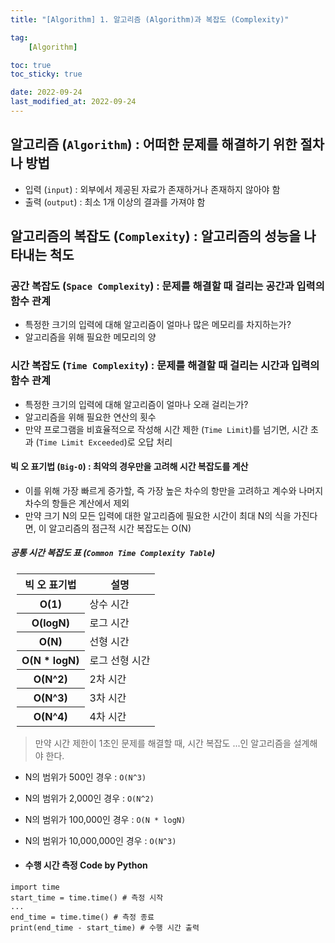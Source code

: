 ```yaml
---
title: "[Algorithm] 1. 알고리즘 (Algorithm)과 복잡도 (Complexity)"

tag:
    [Algorithm]

toc: true
toc_sticky: true

date: 2022-09-24
last_modified_at: 2022-09-24
---
```


## 알고리즘 (```Algorithm```) : 어떠한 문제를 해결하기 위한 절차나 방법

- 입력 (```input```) : 외부에서 제공된 자료가 존재하거나 존재하지 않아야 함
- 출력 (```output```) : 최소 1개 이상의 결과를 가져야 함

## 알고리즘의 복잡도 (```Complexity```) : 알고리즘의 성능을 나타내는 척도

### 공간 복잡도 (```Space Complexity```) : 문제를 해결할 때 걸리는 공간과 입력의 함수 관계
- 특정한 크기의 입력에 대해 알고리즘이 얼마나 많은 메모리를 차지하는가?
- 알고리즘을 위해 필요한 메모리의 양

### 시간 복잡도 (```Time Complexity```) : 문제를 해결할 때 걸리는 시간과 입력의 함수 관계
- 특정한 크기의 입력에 대해 알고리즘이 얼마나 오래 걸리는가?
- 알고리즘을 위해 필요한 연산의 횟수
- 만약 프로그램을 비효율적으로 작성해 시간 제한 (```Time Limit```)를 넘기면, 시간 초과 (```Time Limit Exceeded```)로 오답 처리

#### 빅 오 표기법 (```Big-O```) : 최악의 경우만을 고려해 시간 복잡도를 계산
- 이를 위해 가장 빠르게 증가할, 즉 가장 높은 차수의 항만을 고려하고 계수와 나머지 차수의 항들은 계산에서 제외
- 만약 크기 N의 모든 입력에 대한 알고리즘에 필요한 시간이 최대 N의 식을 가진다면, 이 알고리즘의 점근적 시간 복잡도는 O(N)
  
##### 공통 시간 복잡도 표 (```Common Time Complexity Table```)
<table style="margin-left: 2%; margin-top: 2%;">
	<thead>
		<tr>
			<th>빅 오 표기법</th>
			<th>설명</th>
		</tr>
	</thead>
   	<tbody>
        <tr>
            <th>O(1)</th>
            <td>상수 시간</td>
        </tr>
        <tr>
            <th>O(logN)</th>
            <td>로그 시간</td>
        </tr>
        <tr>
            <th>O(N)</th>
            <td>선형 시간</td>
        </tr>
        <tr>
            <th>O(N * logN)</th>
            <td>로그 선형 시간</td>
        </tr>
        <tr>
            <th>O(N^2)</th>
            <td>2차 시간</td>
        </tr>
        <tr>
            <th>O(N^3)</th>
            <td>3차 시간</td>
        </tr>
        <tr>
            <th>O(N^4)</th>
            <td>4차 시간</td>
        </tr>
    </tbody>
</table>

> 만약 시간 제한이 1초인 문제를 해결할 때, 시간 복잡도 ...인 알고리즘을 설계해야 한다.
- N의 범위가 500인 경우 : ```O(N^3)```
- N의 범위가 2,000인 경우 : ```O(N^2)```
- N의 범위가 100,000인 경우 : ```O(N * logN)```
- N의 범위가 10,000,000인 경우 : ```O(N^3)```

- #### 수행 시간 측정 Code by Python

```
import time
start_time = time.time() # 측정 시작
...
end_time = time.time() # 측정 종료
print(end_time - start_time) # 수행 시간 출력
```